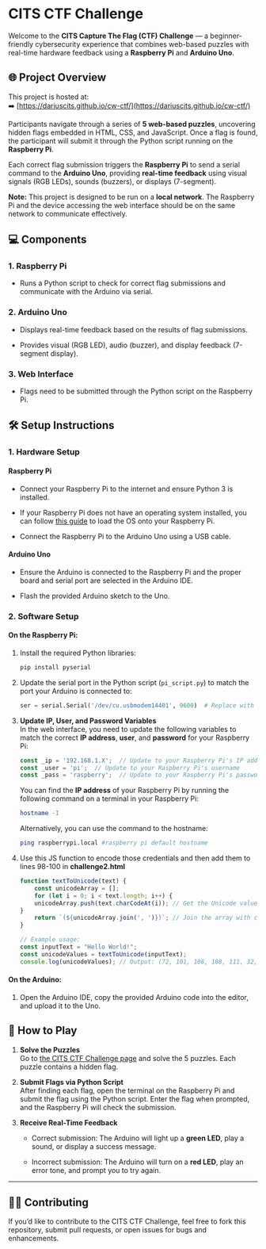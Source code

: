 # CITS CTF Challenge

Welcome to the **CITS Capture The Flag (CTF) Challenge** — a beginner-friendly cybersecurity experience that combines web-based puzzles with real-time hardware feedback using a **Raspberry Pi** and **Arduino Uno**.

## 🌐 Project Overview

This project is hosted at:  
➡️ [https://dariuscits.github.io/cw-ctf/](https://dariuscits.github.io/cw-ctf/)

Participants navigate through a series of **5 web-based puzzles**, uncovering hidden flags embedded in HTML, CSS, and JavaScript. Once a flag is found, the participant will submit it through the Python script running on the **Raspberry Pi**.

Each correct flag submission triggers the **Raspberry Pi** to send a serial command to the **Arduino Uno**, providing **real-time feedback** using visual signals (RGB LEDs), sounds (buzzers), or displays (7-segment).

**Note:**  This project is designed to be run on a **local network**. The Raspberry Pi and the device accessing the web interface should be on the same network to communicate effectively.


## 💻 Components

### 1. Raspberry Pi

-   Runs a Python script to check for correct flag submissions and communicate with the Arduino via serial.
    

### 2. Arduino Uno

-   Displays real-time feedback based on the results of flag submissions.
    
-   Provides visual (RGB LED), audio (buzzer), and display feedback (7-segment display).
    

### 3. Web Interface
    
-   Flags need to be submitted through the Python script on the Raspberry Pi.
    

## 🛠️ Setup Instructions

### 1. **Hardware Setup**

#### Raspberry Pi

-   Connect your Raspberry Pi to the internet and ensure Python 3 is installed.
    
-   If your Raspberry Pi does not have an operating system installed, you can follow [this guide](https://www.raspberrypi.org/documentation/computers/getting-started.html) to load the OS onto your Raspberry Pi.
    
-   Connect the Raspberry Pi to the Arduino Uno using a USB cable.
    

#### Arduino Uno

-   Ensure the Arduino is connected to the Raspberry Pi and the proper board and serial port are selected in the Arduino IDE.
    
-   Flash the provided Arduino sketch to the Uno.
    

### 2. **Software Setup**

#### On the Raspberry Pi:

1.  Install the required Python libraries:
    
    ```bash
    pip install pyserial
    ```
    
2.  Update the serial port in the Python script (`pi_script.py`) to match the port your Arduino is connected to:
    
    ```python
    ser = serial.Serial('/dev/cu.usbmodem14401', 9600)  # Replace with your Arduino's serial port
    ```
    
3.  **Update IP, User, and Password Variables**  
    In the web interface, you need to update the following variables to match the correct **IP address**, **user**, and **password** for your Raspberry Pi:
    
    ```javascript
    const _ip = '192.168.1.X';  // Update to your Raspberry Pi's IP address
    const _user = 'pi';  // Update to your Raspberry Pi's username
    const _pass = 'raspberry';  // Update to your Raspberry Pi's password
    ```
    
    You can find the **IP address** of your Raspberry Pi by running the following command on a terminal in your Raspberry Pi:
    
    ```bash
    hostname -I
    ```
    
    Alternatively, you can use the command to the hostname:
    
    ```bash
    ping raspberrypi.local #raspberry pi default hostname
    ```
    
4.  Use this JS function to encode those credentials and then add them to lines 98-100 in **challenge2.html**
    
    ```javascript 
    function textToUnicode(text) {
        const unicodeArray = [];
        for (let i = 0; i < text.length; i++) {
        unicodeArray.push(text.charCodeAt(i)); // Get the Unicode value of each character
    }
        return `(${unicodeArray.join(', ')})`; // Join the array with commas and wrap in parentheses
    }

    // Example usage:
    const inputText = "Hello World!";
    const unicodeValues = textToUnicode(inputText);
    console.log(unicodeValues); // Output: (72, 101, 108, 108, 111, 32, 87, 111, 114, 108, 100, 33)
    ```
  

#### On the Arduino:

1.  Open the Arduino IDE, copy the provided Arduino code into the editor, and upload it to the Uno.
    

## 📜 How to Play

1.  **Solve the Puzzles**  
    Go to [the CITS CTF Challenge page](https://dariuscits.github.io/cw-ctf/) and solve the 5 puzzles. Each puzzle contains a hidden flag.
    
2.  **Submit Flags via Python Script**  
    After finding each flag, open the terminal on the Raspberry Pi and submit the flag using the Python script. Enter the flag when prompted, and the Raspberry Pi will check the submission.
    
3.  **Receive Real-Time Feedback**
    
    -   Correct submission: The Arduino will light up a **green LED**, play a sound, or display a success message.
        
    -   Incorrect submission: The Arduino will turn on a **red LED**, play an error tone, and prompt you to try again.
        

----------

## 🧑‍💻 Contributing

If you’d like to contribute to the CITS CTF Challenge, feel free to fork this repository, submit pull requests, or open issues for bugs and enhancements.


